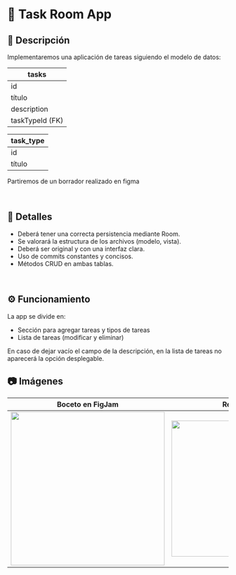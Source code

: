 # 📲 Task Room App
## 📝 Descripción
Implementaremos una aplicación de tareas siguiendo el modelo de datos:


|tasks	| 	                
|---|
|id	|
|título	|
|description|	 
|taskTypeId (FK) |	 


 |task_type	| 	
|---|
|id	|
|título	|

Partiremos de un borrador realizado en figma


<br>

## 📂 Detalles
- Deberá tener una correcta persistencia mediante Room.
- Se valorará la estructura de los archivos (modelo, vista).
- Deberá ser original y con una interfaz clara.
- Uso de commits constantes y concisos.
- Métodos CRUD en ambas tablas.

<br>

## ⚙️ Funcionamiento
La app se divide en:
- Sección para agregar tareas y tipos de tareas
- Lista de tareas (modificar y eliminar)

En caso de dejar vacío el campo de la descripción, en la lista de tareas no aparecerá la opción desplegable.

## 📷 Imágenes
| Boceto en FigJam | Resultado |
| -------------- | --------------- |
| <img width="350" src="https://github.com/user-attachments/assets/b9be576e-597e-4c22-b509-42d6f1cb1f62"> | <img width="310" src="https://github.com/user-attachments/assets/bfd4dcd6-6c1f-44c1-93f5-ae8e779540a7"> |


